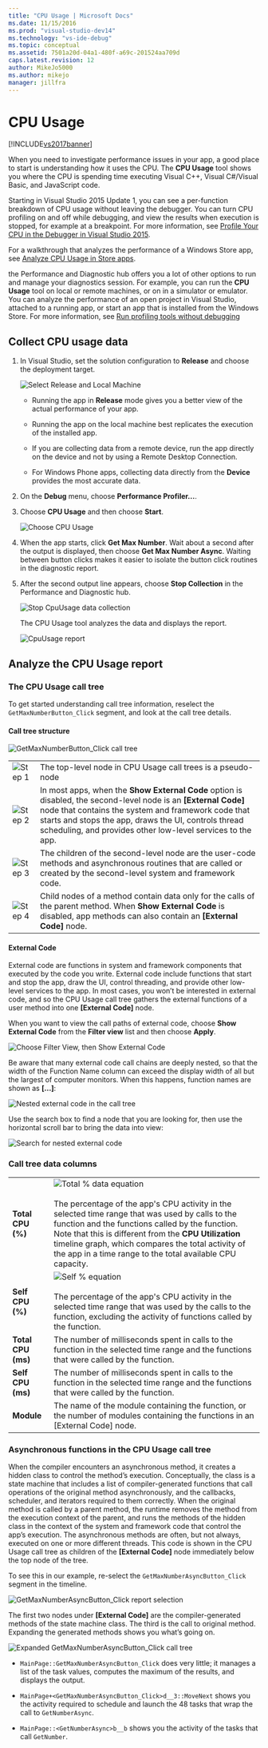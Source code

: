 ```yaml
---
title: "CPU Usage | Microsoft Docs"
ms.date: 11/15/2016
ms.prod: "visual-studio-dev14"
ms.technology: "vs-ide-debug"
ms.topic: conceptual
ms.assetid: 7501a20d-04a1-480f-a69c-201524aa709d
caps.latest.revision: 12
author: MikeJo5000
ms.author: mikejo
manager: jillfra
---
```

# CPU Usage
[!INCLUDE[vs2017banner](../includes/vs2017banner.md)]

When you need to investigate performance issues in your app, a good place to start is understanding how it uses the CPU. The **CPU Usage** tool shows you where the CPU is spending time executing Visual C++, Visual C#/Visual Basic, and JavaScript code.  
  
 Starting in Visual Studio 2015 Update 1, you can see a per-function breakdown of CPU usage without leaving the debugger. You can turn CPU profiling on and off while debugging, and view the results when execution is stopped, for example at a breakpoint. For more information, see [Profile Your CPU in the Debugger in Visual Studio 2015](http://blogs.msdn.com/b/visualstudioalm/archive/2015/10/29/profile-your-cpu-in-the-debugger-in-visual-studio-2015.aspx).  
  
 For a walkthrough that analyzes the performance of a Windows Store app, see [Analyze CPU Usage in Store apps](https://msdn.microsoft.com/library/windows/apps/dn641982.aspx).  
  
 the Performance and Diagnostic hub offers you a lot of other options to run and manage your diagnostics session. For example, you can run the **CPU Usage** tool on local or remote machines, or on in a simulator or emulator. You can analyze the performance of an open project in Visual Studio, attached to a running app, or start an app that is installed from the Windows Store. For more information, see [Run profiling tools without debugging](http://msdn.microsoft.com/library/e97ce1a4-62d6-4b8e-a2f7-61576437ff01)  
  
##  <a name="BKMK_Collect_CPU_usage_data"></a> Collect CPU usage data  
  
1. In Visual Studio, set the solution configuration to **Release** and choose the deployment target.  
  
    ![Select Release and Local Machine](../profiling/media/cpuuse-selectreleaselocalmachine.png "CPUUSE_SelectReleaseLocalMachine")  
  
   - Running the app in **Release** mode gives you a better view of the actual performance of your app.  
  
   - Running the app on the local machine best replicates the execution of the installed app.  
  
   - If you are collecting data from a remote device, run the app directly on the device and not by using a Remote Desktop Connection.  
  
   - For Windows Phone apps, collecting data directly from the **Device** provides the most accurate data.  
  
2. On the **Debug** menu, choose **Performance Profiler...**.  
  
3. Choose **CPU Usage** and then choose **Start**.  
  
    ![Choose CPU Usage](../profiling/media/cpuuse-lib-choosecpuusage.png "CPUUSE_LIB_ChooseCpuUsage")  
  
4. When the app starts, click **Get Max Number**. Wait about a second after the output is displayed, then choose **Get Max Number Async**. Waiting between button clicks makes it easier to isolate the button click routines in the diagnostic report.  
  
5. After the second output line appears, choose **Stop Collection** in the Performance and Diagnostic hub.  
  
   ![Stop CpuUsage data collection](../profiling/media/cpu-use-wt-stopcollection.png "CPU_USE_WT_StopCollection")  
  
   The CPU Usage tool analyzes the data and displays the report.  
  
   ![CpuUsage report](../profiling/media/cpu-use-wt-report.png "CPU_USE_WT_Report")  
  
## Analyze the CPU Usage report  
  
###  <a name="BKMK_The_CPU_Usage_call_tree"></a> The CPU Usage call tree  
 To get started understanding call tree information, reselect the `GetMaxNumberButton_Click` segment, and look at the call tree details.  
  
####  <a name="BKMK_Call_tree_structure"></a> Call tree structure  
 ![GetMaxNumberButton&#95;Click call tree](../profiling/media/cpu-use-wt-getmaxnumbercalltree-annotated.png "CPU_USE_WT_GetMaxNumberCallTree_annotated")  
  
|||  
|-|-|  
|![Step 1](../profiling/media/procguid-1.png "ProcGuid_1")|The top-level node in CPU Usage call trees is a pseudo-node|  
|![Step 2](../profiling/media/procguid-2.png "ProcGuid_2")|In most apps, when the **Show External Code** option is disabled, the second-level node is an **[External Code]** node that contains the system and framework code that starts and stops the app, draws the UI, controls thread scheduling, and provides other low-level services to the app.|  
|![Step 3](../profiling/media/procguid-3.png "ProcGuid_3")|The children of the second-level node are the user-code methods and asynchronous routines that are called or created by the second-level system and framework code.|  
|![Step 4](../profiling/media/procguid-4.png "ProcGuid_4")|Child nodes of a method contain data only for the calls of the parent method. When **Show External Code** is disabled, app methods can also contain an **[External Code]** node.|  
  
####  <a name="BKMK_External_Code"></a> External Code  
 External code are functions in system and framework components that executed by the code you write. External code include functions that start and stop the app, draw the UI, control threading, and provide other low-level services to the app. In most cases, you won’t be interested in external code, and so the CPU Usage call tree gathers the external functions of a user method into one **[External Code]** node.  
  
 When you want to view the call paths of external code, choose **Show External Code** from the **Filter view** list and then choose **Apply**.  
  
 ![Choose Filter View, then Show External Code](../profiling/media/cpu-use-wt-filterview.png "CPU_USE_WT_FilterView")  
  
 Be aware that many external code call chains are deeply nested, so that the width of the Function Name column can exceed the display width of all but the largest of computer monitors. When this happens, function names are shown as **[…]**:  
  
 ![Nested external code in the call tree](../profiling/media/cpu-use-wt-showexternalcodetoowide.png "CPU_USE_WT_ShowExternalCodeTooWide")  
  
 Use the search box to find a node that you are looking for, then use the horizontal scroll bar to bring the data into view:  
  
 ![Search for nested external code](../profiling/media/cpu-use-wt-showexternalcodetoowide-found.png "CPU_USE_WT_ShowExternalCodeTooWide_Found")  
  
###  <a name="BKMK_Call_tree_data_columns"></a> Call tree data columns  
  
|||  
|-|-|  
|**Total CPU (%)**|![Total % data equation](../profiling/media/cpu-use-wt-totalpercentequation.png "CPU_USE_WT_TotalPercentEquation")<br /><br /> The percentage of the app's CPU activity in the selected time range that was used by calls to the function and the functions called by the function. Note that this is different from the **CPU Utilization** timeline graph, which compares the total activity of the app in a time range to the total available CPU capacity.|  
|**Self CPU (%)**|![Self % equation](../profiling/media/cpu-use-wt-selflpercentequation.png "CPU_USE_WT_SelflPercentEquation")<br /><br /> The percentage of the app's CPU activity in the selected time range that was used by the calls to the function, excluding the activity of functions called by the function.|  
|**Total CPU (ms)**|The number of milliseconds spent in calls to the function in the selected time range and the functions that were called by the function.|  
|**Self CPU (ms)**|The number of milliseconds spent in calls to the function in the selected time range and the functions that were called by the function.|  
|**Module**|The name of the module containing the function, or the number of modules containing the functions in an [External Code] node.|  
  
###  <a name="BKMK_Asynchronous_functions_in_the_CPU_Usage_call_tree"></a> Asynchronous functions in the CPU Usage call tree  
 When the compiler encounters an asynchronous method, it creates a hidden class to control the method’s execution. Conceptually, the class is a state machine that includes a list of compiler-generated functions that call operations of the original method asynchronously, and the callbacks, scheduler, and iterators required to them correctly. When the original method is called by a parent method, the runtime removes the method from the execution context of the parent, and runs the methods of the hidden class in the context of the system and framework code that control the app’s execution. The asynchronous methods are often, but not always, executed on one or more different threads. This code is shown in the CPU Usage call tree as children of the **[External Code]** node immediately below the top node of the tree.  
  
 To see this in our example, re-select the `GetMaxNumberAsyncButton_Click` segment in the timeline.  
  
 ![GetMaxNumberAsyncButton&#95;Click report selection](../profiling/media/cpu-use-wt-getmaxnumberasync-selected.png "CPU_USE_WT_GetMaxNumberAsync_Selected")  
  
 The first two nodes under **[External Code]** are the compiler-generated methods of the state machine class. The third is the call to original method. Expanding the generated methods shows you what’s going on.  
  
 ![Expanded GetMaxNumberAsyncButton&#95;Click call tree](../profiling/media/cpu-use-wt-getmaxnumberasync-expandedcalltree.png "CPU_USE_WT_GetMaxNumberAsync_ExpandedCallTree")  
  
- `MainPage::GetMaxNumberAsyncButton_Click` does very little; it manages a list of the task values, computes the maximum of the results, and displays the output.  
  
- `MainPage+<GetMaxNumberAsyncButton_Click>d__3::MoveNext` shows you the activity required to schedule and launch the 48 tasks that wrap the call to `GetNumberAsync`.  
  
- `MainPage::<GetNumberAsync>b__b` shows you the activity of the tasks that call `GetNumber`.
